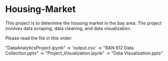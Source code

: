 # Housing-Market
This project is to determine the housing market in the bay area. The project involves data scraping, data cleaning, and data visualization. 

Please read the file in this order:

"DataAnalyticsProject.ipynb" -> 'output.csv' -> "BAN 612 Data Collection.pptx" -> "Project_Visualization.ipynb" -> "Data Visualization.pptx"
